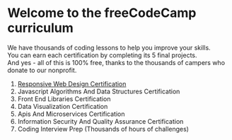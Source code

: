 # Welcome to the freeCodeCamp curriculum

We have thousands of coding lessons to help you improve your skills.  
You can earn each certification by completing its 5 final projects.  
And yes - all of this is 100% free, thanks to the thousands of campers who donate to our nonprofit.  

1. [Responsive Web Design Certification](1-Responsive-Web-Design-Certification/)
2. Javascript Algorithms And Data Structures Certification
3. Front End Libraries Certification
4. Data Visualization Certification
5. Apis And Microservices Certification
6. Information Security And Quality Assurance Certification
7. Coding Interview Prep (Thousands of hours of challenges)